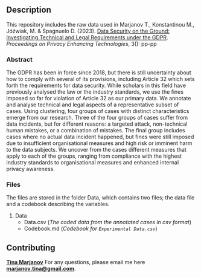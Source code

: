 ## Description

This repository includes the raw data used in Marjanov T., Konstantinou M., Jóźwiak, M. & Spagnuelo D. (2023). [Data Security on the Ground: Investigating Technical and Legal Requirements under the GDPR](here_goes_link_when_published). *Proceedings on Privacy Enhancing Technologies*, 3(): pp-pp

### Abstract

The GDPR has been in force since 2018, but there is still uncertainty about how to comply with several of its provisions, including Article 32 which sets forth the requirements for data security. While scholars in this field have previously analysed the law or the industry standards, we use the fines imposed so far for violation of Article 32 as our primary data. We annotate and analyse technical and legal aspects of a representative subset of cases. Using clustering, four groups of cases with distinct characteristics emerge from our research. Three of the four groups of cases suffer from data incidents, but for different reasons: a targeted attack, non-technical human mistakes, or a combination of mistakes. The final group includes cases where no actual data incident happened, but fines were still imposed due to insufficient organisational measures and high risk or imminent harm to the data subjects. We uncover from the cases different measures that apply to each of the groups, ranging from compliance with the highest industry standards to organisational measures and enhanced internal privacy awareness.

### Files

The files are stored in the folder Data, which contains two files; the data file and a codebook describing the variables.

1. Data
   * Data.csv (*The coded data from the annotated cases in csv format*)
   * Codebook.md (*Codebook for ```Experimental Data.csv```*)

## Contributing

**[Tina Marjanov](https://www.cst.cam.ac.uk/people/tm794)** 
For any questions, please email me here **marjanov.tina@gmail.com**.

